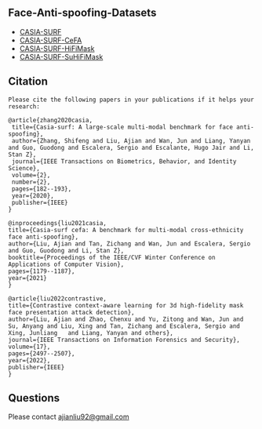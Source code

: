 ## Face-Anti-spoofing-Datasets
- [CASIA-SURF](https://sites.google.com/view/face-anti-spoofing-challenge/welcome/challengecvpr2019)
- [CASIA-SURF-CeFA](https://sites.google.com/view/face-anti-spoofing-challenge/welcome/challengecvpr2020)
- [CASIA-SURF-HiFiMask](https://sites.google.com/view/face-anti-spoofing-challenge/dataset-download/casia-surf-hifimaskiccv2021)
- [CASIA-SURF-SuHiFiMask](https://sites.google.com/view/face-anti-spoofing-challenge/welcome/challengecvpr2023)

## Citation
  ```Shell
Please cite the following papers in your publications if it helps your research:
 
@article{zhang2020casia,
   title={Casia-surf: A large-scale multi-modal benchmark for face anti-spoofing},
   author={Zhang, Shifeng and Liu, Ajian and Wan, Jun and Liang, Yanyan and Guo, Guodong and Escalera, Sergio and Escalante, Hugo Jair and Li, Stan Z},
   journal={IEEE Transactions on Biometrics, Behavior, and Identity Science},
   volume={2},
   number={2},
   pages={182--193},
   year={2020},
   publisher={IEEE}
}
            
@inproceedings{liu2021casia,
  title={Casia-surf cefa: A benchmark for multi-modal cross-ethnicity face anti-spoofing},
  author={Liu, Ajian and Tan, Zichang and Wan, Jun and Escalera, Sergio and Guo, Guodong and Li, Stan Z},
  booktitle={Proceedings of the IEEE/CVF Winter Conference on Applications of Computer Vision},
  pages={1179--1187},
  year={2021}
}

@article{liu2022contrastive,
  title={Contrastive context-aware learning for 3d high-fidelity mask face presentation attack detection},
  author={Liu, Ajian and Zhao, Chenxu and Yu, Zitong and Wan, Jun and Su, Anyang and Liu, Xing and Tan, Zichang and Escalera, Sergio and Xing, Junliang   and Liang, Yanyan and others},
  journal={IEEE Transactions on Information Forensics and Security},
  volume={17},
  pages={2497--2507},
  year={2022},
  publisher={IEEE}
}

```
  
## Questions
Please contact ajianliu92@gmail.com
